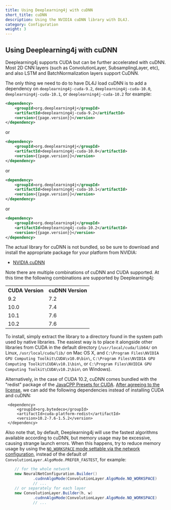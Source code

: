 ```yaml
---
title: Using Deeplearning4j with cuDNN
short_title: cuDNN
description: Using the NVIDIA cuDNN library with DL4J.
category: Configuration
weight: 3
---
```


## Using Deeplearning4j with cuDNN

Deeplearning4j supports CUDA but can be further accelerated with cuDNN. Most 2D CNN layers (such as ConvolutionLayer, SubsamplingLayer, etc), and also LSTM and BatchNormalization layers support CuDNN.

The only thing we need to do to have DL4J load cuDNN is to add a dependency on `deeplearning4j-cuda-9.2`, `deeplearning4j-cuda-10.0`, `deeplearning4j-cuda-10.1`, or `deeplearning4j-cuda-10.2` for example:

```xml
<dependency>
	<groupId>org.deeplearning4j</groupId>
	<artifactId>deeplearning4j-cuda-9.2</artifactId>
	<version>{{page.version}}</version>
</dependency>
```

or
```xml
<dependency>
	<groupId>org.deeplearning4j</groupId>
	<artifactId>deeplearning4j-cuda-10.0</artifactId>
	<version>{{page.version}}</version>
</dependency>
```

or
```xml
<dependency>
	<groupId>org.deeplearning4j</groupId>
	<artifactId>deeplearning4j-cuda-10.1</artifactId>
	<version>{{page.version}}</version>
</dependency>
```

or
```xml
<dependency>
	<groupId>org.deeplearning4j</groupId>
	<artifactId>deeplearning4j-cuda-10.2</artifactId>
	<version>{{page.version}}</version>
</dependency>
```


The actual library for cuDNN is not bundled, so be sure to download and install the appropriate package for your platform from NVIDIA:

* [NVIDIA cuDNN](https://developer.nvidia.com/cudnn)

Note there are multiple combinations of cuDNN and CUDA supported. At this time the following combinations are supported by Deeplearning4j:
<table style="width:60%">
	<tr>
		<th>CUDA Version</th>
		<th>cuDNN Version</th>
	</tr>
    <tr><td>9.2</td><td>7.2</td></tr>
	<tr><td>10.0</td><td>7.4</td></tr>
	<tr><td>10.1</td><td>7.6</td></tr>
	<tr><td>10.2</td><td>7.6</td></tr>
</table>

 
 To install, simply extract the library to a directory found in the system path used by native libraries. The easiest way is to place it alongside other libraries from CUDA in the default directory (`/usr/local/cuda/lib64/` on Linux, `/usr/local/cuda/lib/` on Mac OS X, and `C:\Program Files\NVIDIA GPU Computing Toolkit\CUDA\v10.0\bin\`, `C:\Program Files\NVIDIA GPU Computing Toolkit\CUDA\v10.1\bin\`, or `C:\Program Files\NVIDIA GPU Computing Toolkit\CUDA\v10.2\bin\` on Windows).

Alternatively, in the case of CUDA 10.2, cuDNN comes bundled with the "redist" package of the [JavaCPP Presets for CUDA](https://github.com/bytedeco/javacpp-presets/tree/master/cuda). [After agreeing to the license](https://github.com/bytedeco/javacpp-presets/tree/master/cuda#license-agreements), we can add the following dependencies instead of installing CUDA and cuDNN:
		 
	 <dependency>
	     <groupId>org.bytedeco</groupId>
	     <artifactId>cuda-platform-redist</artifactId>
	     <version>10.2-7.6-1.5.2</version>
	 </dependency>

Also note that, by default, Deeplearning4j will use the fastest algorithms available according to cuDNN, but memory usage may be excessive, causing strange launch errors. When this happens, try to reduce memory usage by using the [`NO_WORKSPACE` mode settable via the network configuration](/api/{{page.version}}/org/deeplearning4j/nn/conf/layers/ConvolutionLayer.Builder.html#cudnnAlgoMode-org.deeplearning4j.nn.conf.layers.ConvolutionLayer.AlgoMode-), instead of the default of `ConvolutionLayer.AlgoMode.PREFER_FASTEST`, for example:

```java
    // for the whole network
    new NeuralNetConfiguration.Builder()
            .cudnnAlgoMode(ConvolutionLayer.AlgoMode.NO_WORKSPACE)
            // ...
    // or separately for each layer
    new ConvolutionLayer.Builder(h, w)
            .cudnnAlgoMode(ConvolutionLayer.AlgoMode.NO_WORKSPACE)
            // ...

```
